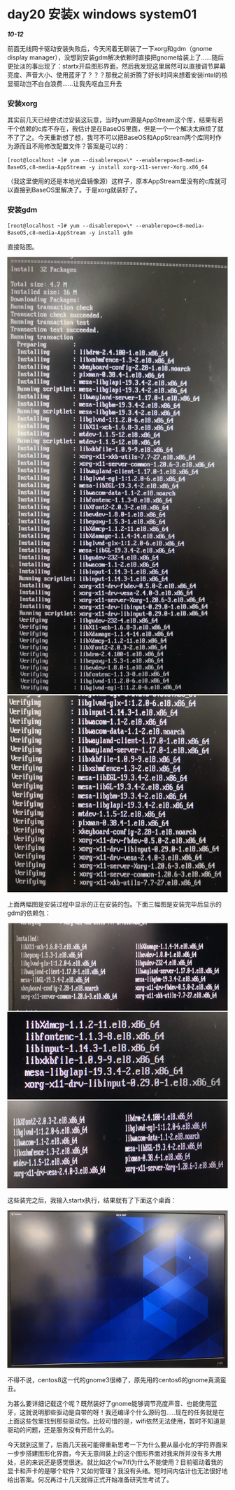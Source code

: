 # day20 安装x windows system01

***10-12***

前面无线网卡驱动安装失败后，今天闲着无聊装了一下xorg和gdm（gnome display manager），没想到安装gdm解决依赖时直接把gnome给装上了......随后更扯淡的事出现了：startx开启图形界面，然后我发现这里居然可以直接调节屏幕亮度、声音大小、使用蓝牙了？？？那我之前折腾了好长时间来想着安装intel的核显驱动岂不白白浪费......让我先呕血三升去

### 安装xorg

其实前几天已经尝试过安装这玩意，当时yum源是AppStream这个库，结果有若干个依赖的c库不存在，我估计是在BaseOS里面，但是一个一个解决太麻烦了就不了了之。今天重新想了想，我可不可以把BaseOS和AppStream两个库同时作为源而且不用修改配置文件？答案是可以的：

```
[root@localhost ~]# yum --disablerepo=\* --enablerepo=c8-media-BaseOS,c8-media-AppStream -y install xorg-x11-server-Xorg.x86_64
```

（我这里使用的还是本地光盘镜像源）这样子，原本AppStream里没有的c库就可以直接到BaseOS里解决了。于是xorg就装好了。

### 安装gdm

```
[root@localhost ~]# yum --disablerepo=\* --enablerepo=c8-media-BaseOS,c8-media-AppStream -y install gdm
```

直接贴图。

<div align="left"><img src="..\images\centos\gdm安装过程1.jpg" width = 600 height = 1000 /></div>

<div align="left"><img src="..\images\centos\gdm安装过程2.jpg" width = 600 height = 450 /></div>

上面两幅图是安装过程中显示的正在安装的包。下面三幅图是安装完毕后显示的gdm的依赖包：

<div align="left"><img src="..\images\centos\gdm安装过程5.jpg" width = 600 height = 200 /></div>

<div align="left"><img src="..\images\centos\gdm安装过程4.jpg" width = 600 height = 200 /></div>

<div align="left"><img src="..\images\centos\gdm安装过程3.jpg" width = 600 height = 200 /></div>

这些装完之后，我输入startx执行，结果就有了下面这个桌面：

<div align="left"><img src="..\images\centos\gnome桌面.jpg" width = 600 height = 360 /></div>



不得不说，centos8这一代的gnome3很棒了，原先用的centos6的gnome真滴蛮丑。

为甚么要详细记载这个呢？既然装好了gnome能够调节亮度声音、也能使用蓝牙，这就说明那些驱动是自带的呀！我还编译个什么源码包.....现在的任务就是在上面这些包里找到那些驱动包。比较可惜的是，wifi依然无法使用，暂时不知道是驱动的问题，还是服务没有开启什么的。

今天就到这里了，后面几天我可能得重新思考一下为什么要从最小化的字符界面来一步步搭建图形化界面，今天无意间装上的这个图形界面对我来所并没有多大用处，总的来说还是感觉很迷。就比如这个w7ifi为什么不能使用？目前驱动着我的显卡和声卡的是哪个软件？又如何管理？我没有头绪。短时间内估计也无法很好地给出答案。何况再过十几天就得正式开始准备研究生考试了。